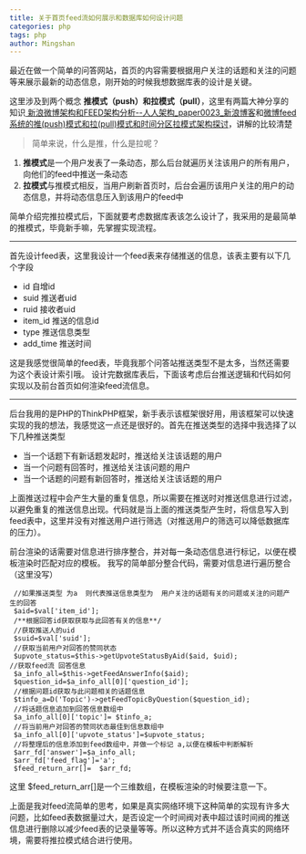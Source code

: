 ```yaml
---
title: 关于首页feed流如何展示和数据库如何设计问题
categories: php
tags: php
author: Mingshan
---
```

最近在做一个简单的问答网站，首页的内容需要根据用户关注的话题和关注的问题等来展示最新的动态信息，刚开始的时候我想数据库表的设计是关键。

这里涉及到两个概念 **推模式（push）**和**拉模式（pull）**，这里有两篇大神分享的知识[ 新浪微博架构和FEED架构分析--人人架构_paper0023_新浪博客][1]和[微博feed系统的推(push)模式和拉(pull)模式和时间分区拉模式架构探讨][2]，讲解的比较清楚


  [1]: http://blog.sina.com.cn/s/blog_53b95aec0100ujim.html
  [2]: http://www.cnblogs.com/sunli/archive/2010/08/24/twitter_feeds_push_pull.html

> 简单来说，什么是推，什么是拉呢？



 1. **推模式**是一个用户发表了一条动态，那么后台就遍历关注该用户的所有用户，向他们的feed中推送一条动态
 2. **拉模式**与推模式相反，当用户刷新首页时，后台会遍历该用户关注的用户的动态信息，并将动态信息压入到该用户的feed中

简单介绍完推拉模式后，下面就要考虑数据库表该怎么设计了，我采用的是最简单的推模式，毕竟新手嘛，先掌握实现流程。


----------
首先设计feed表，这里我设计一个feed表来存储推送的信息，该表主要有以下几个字段

 - id  自增id
 - suid  推送者uid
 - ruid  接收者uid
 - item_id  推送的信息id
 - type   推送信息类型
 - add_time  推送时间

这是我感觉很简单的feed表，毕竟我那个问答站推送类型不是太多，当然还需要为这个表设计索引哦。
设计完数据库表后，下面该考虑后台推送逻辑和代码如何实现以及前台首页如何渲染feed流信息。


----------
后台我用的是PHP的ThinkPHP框架，新手表示该框架很好用，用该框架可以快速实现的我的想法，我感觉这一点还是很好的。首先在推送类型的选择中我选择了以下几种推送类型

 - 当一个话题下有新话题发起时，推送给关注该话题的用户
 - 当一个问题有回答时，推送给关注该问题的用户
 - 当一个话题的问题有新回答时，推送给关注该话题的用户

上面推送过程中会产生大量的重复信息，所以需要在推送时对推送信息进行过滤，以避免重复的推送信息出现。代码就是当上面的推送类型产生时，将信息写入到feed表中，这里并没有对推送用户进行筛选（对推送用户的筛选可以降低数据库的压力）。

前台渲染的话需要对信息进行排序整合，并对每一条动态信息进行标记，以便在模板渲染时匹配对应的模板。
我写的简单部分整合代码，需要对信息进行遍历整合（这里没写）

     //如果推送类型 为a  则代表推送信息类型为  用户关注的话题有关的问题或关注的问题产生的回答
     $aid=$val['item_id'];
     /**根据回答id获取获取与此回答有关的信息**/
     //获取推送人的uid
     $suid=$val['suid'];
     //获取当前用户对回答的赞同状态
     $upvote_status=$this->getUpvoteStatusByAid($aid, $uid);
    //获取feed流 回答信息
     $a_info_all=$this->getFeedAnswerInfo($aid);
     $question_id=$a_info_all[0]['question_id'];
     //根据问题id获取与此问题相关的话题信息
     $tinfo_a=D('Topic')->getFeedTopicByQuestion($question_id);
     //将话题信息追加到回答信息数组中
     $a_info_all[0]['topic']= $tinfo_a;
     //将当前用户对回答的赞同状态最佳到信息数组中
     $a_info_all[0]['upvote_status']=$upvote_status;
     //将整理后的信息添加到feed数组中，并做一个标记 a,以便在模板中判断解析
     $arr_fd['answer']=$a_info_all;
     $arr_fd['feed_flag']='a';
     $feed_return_arr[]=  $arr_fd;


这里 $feed_return_arr[]是一个三维数组，在模板渲染的时候要注意一下。
<!-- more -->
上面是我对feed流简单的思考，如果是真实网络环境下这种简单的实现有许多大问题，比如feed表数据量过大，是否设定一个时间阀对表中超过该时间阀的推送信息进行删除以减少feed表的记录量等等。所以这种方式并不适合真实的网络环境，需要将推拉模式结合进行使用。
